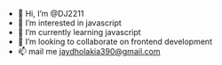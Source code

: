 - 👋 Hi, I’m @DJ2211
- 👀 I’m interested in javascript
- 🌱 I’m currently learning javascript
- 💞️ I’m looking to collaborate on frontend development
- 📫 mail me jaydholakia390@gmail.com

<!---
DJ2211/DJ2211 is a ✨ special ✨ repository because its `README.md` (this file) appears on your GitHub profile.
You can click the Preview link to take a look at your changes.
--->
